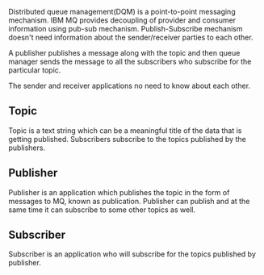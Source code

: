 Distributed queue management(DQM) is a point-to-point messaging mechanism. IBM MQ provides decoupling of provider and consumer information using pub-sub mechanism. Publish-Subscribe mechanism doesn't need information about the sender/receiver parties to each other.

A publisher publishes a message along with the topic and then queue manager sends the message to all the subscribers who subscribe for the particular topic.

The sender and receiver applications no need to know about each other.

## Topic
Topic is a text string which can be a meaningful title of the data that is getting published.
Subscribers subscribe to the topics published by the publishers.

## Publisher
Publisher is an application which publishes the topic in the form of messages to MQ, known as publication.
Publisher can publish and at the same time it can subscribe to some other topics as well.

## Subscriber
Subscriber is an application who will subscribe for the topics published by publisher.


